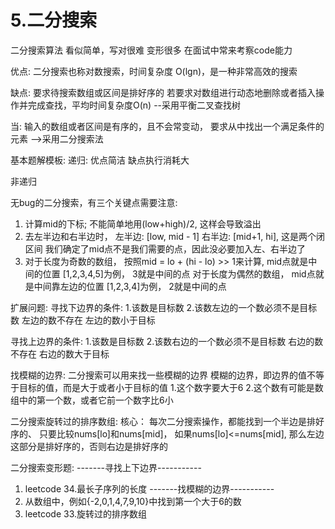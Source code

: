 # 5.二分搜索
二分搜索算法
看似简单，写对很难
变形很多
在面试中常来考察code能力

优点:
二分搜索也称对数搜索，时间复杂度 O(lgn)，是一种非常高效的搜索

缺点:
要求待搜索数组或区间是排好序的
若要求对数组进行动态地删除或者插入操作并完成查找，平均时间复杂度O(n)
--采用平衡二叉查找树

当: 输入的数组或者区间是有序的，且不会常变动， 要求从中找出一个满足条件的元素
-->采用二分搜索法

基本题解模板:
递归:
优点简洁
缺点执行消耗大

非递归

无bug的二分搜索，有三个关键点需要注意:
1. 计算mid的下标;
   不能简单地用(low+high)/2, 这样会导致溢出
2. 去左半边和右半边时，
   左半边: [low, mid - 1]
   右半边: [mid+1, hi], 这是两个闭区间
   我们确定了mid点不是我们需要的点，因此没必要加入左、右半边了
3. 对于长度为奇数的数组， 按照mid = lo + (hi - lo) >> 1来计算,  mid点就是中间的位置
   [1,2,3,4,5]为例， 3就是中间的点
   对于长度为偶然的数组， mid点就是中间靠左边的位置
   [1,2,3,4]为例， 2就是中间的点

扩展问题:
寻找下边界的条件:
1.该数是目标数
2.该数左边的一个数必须不是目标数
   左边的数不存在
   左边的数小于目标

寻找上边界的条件:
1.该数是目标数
2.该数右边的一个数必须不是目标数
   右边的数不存在
   右边的数大于目标

找模糊的边界:
二分搜索可以用来找一些模糊的边界
模糊的边界，即边界的值不等于目标的值，而是大于或者小于目标的值
1.这个数字要大于6
2.这个数有可能是数组中的第一个数，或者它前一个数字比6小

二分搜索旋转过的排序数组:
核心： 每次二分搜索操作，都能找到一个半边是排好序的、
只要比较nums[lo]和nums[mid]，
如果nums[lo]<=nums[mid], 那么左边这部分是排好序的，否则右边是排好序的


二分搜索变形题:
-------寻找上下边界-----------
1. leetcode 34.最长子序列的长度
-------找模糊的边界-----------   
2. 从数组中，例如{-2,0,1,4,7,9,10}中找到第一个大于6的数
3. leetcode 33.旋转过的排序数组
